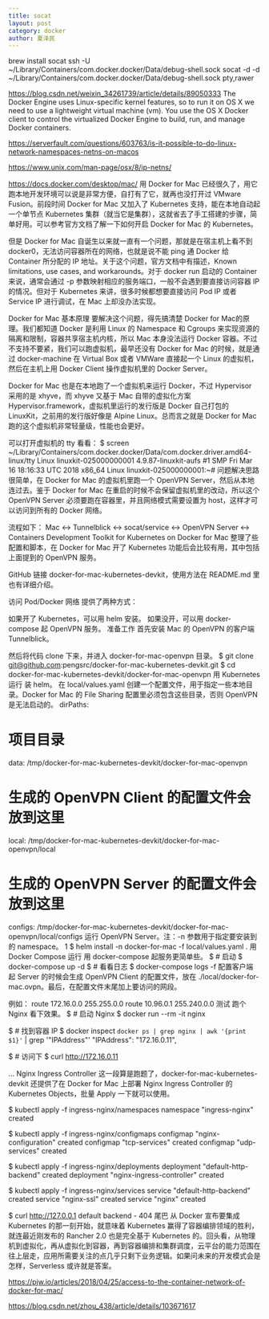 ```yaml
---
title: socat
layout: post
category: docker
author: 夏泽民
---
```

brew install socat
ssh -U ~/Library/Containers/com.docker.docker/Data/debug-shell.sock
socat -d -d ~/Library/Containers/com.docker.docker/Data/debug-shell.sock pty,rawer
<!-- more -->
https://blog.csdn.net/weixin_34261739/article/details/89050333
The Docker Engine uses Linux-specific kernel features, so to run it on OS X we need to use a lightweight virtual machine (vm). You use the OS X Docker client to control the virtualized Docker Engine to build, run, and manage Docker containers.

https://serverfault.com/questions/603763/is-it-possible-to-do-linux-network-namespaces-netns-on-macos

https://www.unix.com/man-page/osx/8/ip-netns/

https://docs.docker.com/desktop/mac/
用 Docker for Mac 已经很久了，用它跑本地开发环境可以说是非常方便，自打有了它，就再也没打开过 VMware Fusion。前段时间 Docker for Mac 又加入了 Kubernetes 支持，能在本地自动起一个单节点 Kubernetes 集群（就当它是集群），这就省去了手工搭建的步骤，简单好用。可以参考官方文档了解一下如何开启 Docker for Mac 的 Kubernetes。

但是 Docker for Mac 自诞生以来就一直有一个问题，那就是在宿主机上看不到 docker0，无法访问容器所在的网络，也就是说不能 ping 通 Docker 给 Container 所分配的 IP 地址。关于这个问题，官方文档中有描述，Known limitations, use cases, and workarounds。对于 docker run 启动的 Container 来说，通常会通过 -p 参数映射相应的服务端口，一般不会遇到要直接访问容器 IP 的情况。但对于 Kubernetes 来讲，很多时候都想要直接访问 Pod IP 或者 Service IP 进行调试，在 Mac 上却没办法实现。

Docker for Mac 基本原理
要解决这个问题，得先搞清楚 Docker for Mac的原理。我们都知道 Docker 是利用 Linux 的 Namespace 和 Cgroups 来实现资源的隔离和限制，容器共享宿主机内核，所以 Mac 本身没法运行 Docker 容器。不过不支持不要紧，我们可以跑虚拟机，最早还没有 Docker for Mac 的时候，就是通过 docker-machine 在 Virtual Box 或者 VMWare 直接起一个 Linux 的虚拟机，然后在主机上用 Docker Client 操作虚拟机里的 Docker Server。

Docker for Mac 也是在本地跑了一个虚拟机来运行 Docker，不过 Hypervisor 采用的是 xhyve，而 xhyve 又基于 Mac 自带的虚拟化方案 Hypervisor.framework，虚拟机里运行的发行版是 Docker 自己打包的 LinuxKit，之前用的发行版好像是 Alpine Linux。总而言之就是 Docker for Mac 跑的这个虚拟机非常轻量级，性能也会更好。

可以打开虚拟机的 tty 看看：
$ screen ~/Library/Containers/com.docker.docker/Data/com.docker.driver.amd64-linux/tty
Linux linuxkit-025000000001 4.9.87-linuxkit-aufs #1 SMP Fri Mar 16 18:16:33 UTC 2018 x86_64 Linux
linuxkit-025000000001:~#
问题解决思路
很简单，在 Docker for Mac 的虚拟机里跑一个 OpenVPN Server，然后从本地连过去。鉴于 Docker for Mac 在重启的时候不会保留虚拟机里的改动，所以这个 OpenVPN Server 必须要跑在容器里，并且网络模式需要设置为 host，这样才可以访问到所有的 Docker 网络。

流程如下：
Mac <-> Tunnelblick <-> socat/service <-> OpenVPN Server <-> Containers
Development Toolkit for Kubernetes on Docker for Mac
整理了些配置和脚本，在 Docker for Mac 开了 Kubernetes 功能后会比较有用，其中包括上面提到的 OpenVPN 服务。

GitHub 链接 docker-for-mac-kubernetes-devkit，使用方法在 README.md 里也有详细介绍。

访问 Pod/Docker 网络
提供了两种方式：

如果开了 Kubernetes，可以用 helm 安装。
如果没开，可以用 docker-compose 起 OpenVPN 服务。
准备工作
首先安装 Mac 的 OpenVPN 的客户端 Tunnelblick。

然后将代码 clone 下来，并进入 docker-for-mac-openvpn 目录。
$ git clone git@github.com:pengsrc/docker-for-mac-kubernetes-devkit.git
$ cd docker-for-mac-kubernetes-devkit/docker-for-mac-openvpn
用 Kubernetes 运行
装 helm。
在 local/values.yaml 创建一个配置文件，用于指定一些本地目录。Docker for Mac 的 File Sharing 配置里必须包含这些目录，否则 OpenVPN 是无法启动的。
dirPaths:
  # 项目目录
  data: /tmp/docker-for-mac-kubernetes-devkit/docker-for-mac-openvpn
  # 生成的 OpenVPN Client 的配置文件会放到这里
  local: /tmp/docker-for-mac-kubernetes-devkit/docker-for-mac-openvpn/local
  # 生成的 OpenVPN Server 的配置文件会放到这里
  configs: /tmp/docker-for-mac-kubernetes-devkit/docker-for-mac-openvpn/local/configs
运行 OpenVPN Server。注：-n 参数用于指定要安装到的 namespace。
1
$ helm install -n docker-for-mac -f local/values.yaml .
用 Docker Compose 运行
用 docker-compose 起服务更简单些。
$ # 启动
$ docker-compose up -d
$ # 看看日志
$ docker-compose logs -f
配置客户端
起 Server 的时候会生成 OpenVPN Client 的配置文件，放在 ./local/docker-for-mac.ovpn。最后，在配置文件末尾加上要访问的网段。

例如：
route 172.16.0.0 255.255.0.0
route 10.96.0.1 255.240.0.0
测试
跑个 Nginx 看下效果。
$ # 启动 Nginx
$ docker run --rm -it nginx

$ # 找到容器 IP
$ docker inspect `docker ps | grep nginx | awk '{print $1}'` | grep '"IPAddress"'
"IPAddress": "172.16.0.11",

$ # 访问下
$ curl http://172.16.0.11
<!DOCTYPE html>
<html>
<head>
<title>Welcome to nginx!</title>
...
Nginx Ingress Controller
这一段算是跑题了，docker-for-mac-kubernetes-devkit 还提供了在 Docker for Mac 上部署 Nginx Ingress Controller 的 Kubernetes Objects，批量 Apply 一下就可以使用。

$ kubectl apply -f ingress-nginx/namespaces
namespace "ingress-nginx" created

$ kubectl apply -f ingress-nginx/configmaps
configmap "nginx-configuration" created
configmap "tcp-services" created
configmap "udp-services" created

$ kubectl apply -f ingress-nginx/deployments
deployment "default-http-backend" created
deployment "nginx-ingress-controller" created

$ kubectl apply -f ingress-nginx/services
service "default-http-backend" created
service "nginx-ssl" created
service "nginx" created

$ curl http://127.0.0.1
default backend - 404
尾巴
从 Docker 宣布要集成 Kubernetes 的那一刻开始，就意味着 Kubernetes 赢得了容器编排领域的胜利，就连最近刚发布的 Rancher 2.0 也是完全基于 Kubernetes 的。回头看，从物理机到虚拟化，再从虚拟化到容器，再到容器编排和集群调度，云平台的能力范围在往上层走，应用所需要关注的点几乎只剩下业务逻辑。如果问未来的开发模式会是怎样，Serverless 或许就是答案。

https://pjw.io/articles/2018/04/25/access-to-the-container-network-of-docker-for-mac/

https://blog.csdn.net/zhou_438/article/details/103671617

